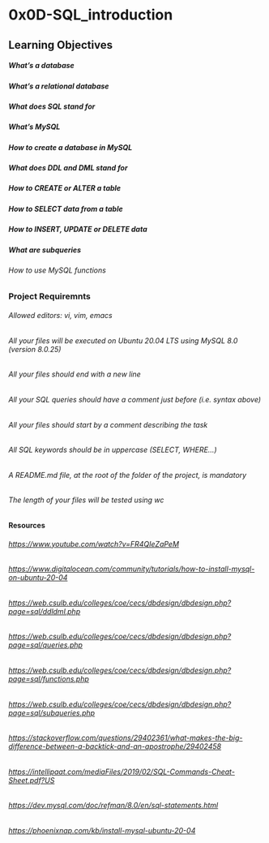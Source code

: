 # 0x0D-SQL_introduction

## Learning Objectives


##### What’s a database
##### What’s a relational database
##### What does SQL stand for
##### What’s MySQL
##### How to create a database in MySQL
##### What does DDL and DML stand for
##### How to CREATE or ALTER a table
##### How to SELECT data from a table
##### How to INSERT, UPDATE or DELETE data
##### What are subqueries
###### How to use MySQL functions

### Project Requiremnts
###### Allowed editors: vi, vim, emacs
###### All your files will be executed on Ubuntu 20.04 LTS using MySQL 8.0 (version 8.0.25)
###### All your files should end with a new line
###### All your SQL queries should have a comment just before (i.e. syntax above)
###### All your files should start by a comment describing the task
###### All SQL keywords should be in uppercase (SELECT, WHERE…)
###### A README.md file, at the root of the folder of the project, is mandatory
###### The length of your files will be tested using wc

#### Resources
###### https://www.youtube.com/watch?v=FR4QIeZaPeM
###### https://www.digitalocean.com/community/tutorials/how-to-install-mysql-on-ubuntu-20-04
###### https://web.csulb.edu/colleges/coe/cecs/dbdesign/dbdesign.php?page=sql/ddldml.php
###### https://web.csulb.edu/colleges/coe/cecs/dbdesign/dbdesign.php?page=sql/queries.php
###### https://web.csulb.edu/colleges/coe/cecs/dbdesign/dbdesign.php?page=sql/functions.php
###### https://web.csulb.edu/colleges/coe/cecs/dbdesign/dbdesign.php?page=sql/subqueries.php
###### https://stackoverflow.com/questions/29402361/what-makes-the-big-difference-between-a-backtick-and-an-apostrophe/29402458
###### https://intellipaat.com/mediaFiles/2019/02/SQL-Commands-Cheat-Sheet.pdf?US
###### https://dev.mysql.com/doc/refman/8.0/en/sql-statements.html
###### https://phoenixnap.com/kb/install-mysql-ubuntu-20-04

